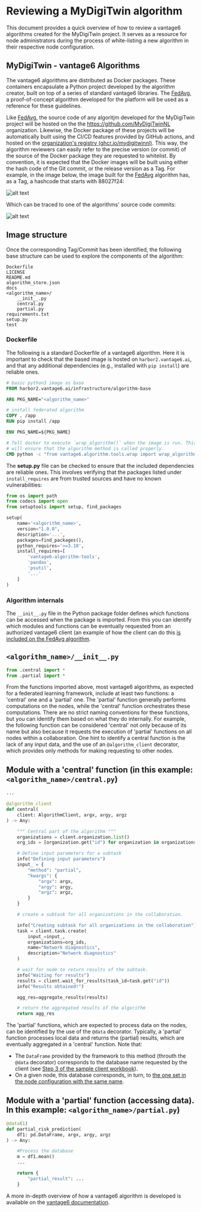 
# Reviewing a MyDigiTwin algorithm

This document provides a quick overview of how to review a vantage6 algorithms created for the MyDigiTwin project. It serves as a resource for node administrators during the process of white-listing a new algorithm in their respective node configuration.

## MyDigiTwin - vantage6 Algorithms

The vantage6 algorithms are distributed as Docker packages. These containers encapsulate a Python project developed by the algorithm creator, built on top of a series of standard vantage6 libraries. The [FedAvg](https://github.com/MyDigiTwinNL/FedAvg_vantage6), a proof-of-concept algorithm developed for the platform will be used as a reference for these guidelines.

Like [FedAvg](https://github.com/MyDigiTwinNL/FedAvg_vantage6), the source code of any algoritjm developed for the MyDigiTwin project will be hosted on the the https://github.com/MyDigiTwinNL organization. Likewise, the Docker package of these projects will be automatically built using the CI/CD features provided by GitHub actions, and hosted on the [organization's registry (ghcr.io/mydigitwinnl)](https://github.com/orgs/MyDigiTwinNL/packages). This way, the algorithm reviewers can easily refer to the precise version (or commit) of the source of the Docker package they are requested to whitelist. By convention, it is expected that the Docker images will be built using either the hash code of the Git commit, or the release version as a Tag. For example, in the image below, the image built for the [FedAvg](https://github.com/MyDigiTwinNL/FedAvg_vantage6) algorithm has, as a Tag, a hashcode that starts with 88027f24:

![alt text](image-1.png)

Which can be traced to one of the algorithms' source code commits:

![alt text](image.png)

## Image structure

Once the corresponding Tag/Commit has been identified, the following base structure can be used to explore the components of the algorithm:

```
Dockerfile
LICENSE
README.md
algorithm_store.json
docs
<algorithm_name>/
    __init__.py    
    central.py
    partial.py
requirements.txt
setup.py
test
```

### Dockerfile 

The following is a standard Dockerfile of a vantage6 algorithm. Here it is important to check that the based image is hosted on `harbor2.vantage6.ai`, and that any additional dependencies (e.g., installed with `pip install`) are reliable ones.

```Dockerfile
# basic python3 image as base
FROM harbor2.vantage6.ai/infrastructure/algorithm-base

ARG PKG_NAME="<algorithm_name>"

# install federated algorithm
COPY . /app
RUN pip install /app

ENV PKG_NAME=${PKG_NAME}

# Tell docker to execute `wrap_algorithm()` when the image is run. This function
# will ensure that the algorithm method is called properly.
CMD python -c "from vantage6.algorithm.tools.wrap import wrap_algorithm; wrap_algorithm()"

```

The **setup.py** file can be checked to ensure that the included dependencies are reliable ones. This involves verifying that the packages listed under `install_requires` are from trusted sources and have no known vulnerabilities:


```python
from os import path
from codecs import open
from setuptools import setup, find_packages

setup(
    name='<algorithm_name>',
    version="1.0.0",
    description='...',
    packages=find_packages(),
    python_requires='>=3.10',
    install_requires=[
        'vantage6-algorithm-tools',
        'pandas',
        'psutil',
        '...'
    ]
)
```

### Algorithm internals

The `__init__.py` file in the Python package folder defines which functions can be accessed when the package is imported. From this you can identify which modules and functions can be eventually requested from an authorized vantage6 client (an example of how the client can do this [is included on the FedAvg algorithm](https://github.com/MyDigiTwinNL/FedAvg_vantage6/blob/main/sample_client/research_env_client_notebook.ipynb).

## `<algorithm_name>/__init__.py`
```python
from .central import *
from .partial import *
```

From the functions imported above, most vantage6 algorithms, as expected for a federated learning framework, include at least two functions: a 'central' one and a 'partial' one. The 'partial' function generally performs computations on the nodes, while the 'central' function orchestrates these computations. There are no strict naming conventions for these functions, but you can identify them based on what they do internally. For example, the following function can be considered 'central' not only because of its name but also because it requests the execution of 'partial' functions on all nodes within a collaboration. One hint to identify a central function is the lack of any input data, and the use of an `@algorithm_client` decorator, which provides only methods for making requesting to other nodes. 

## Module with a 'central' function (in this example: `<algorithm_name>/central.py`)

```python
...

@algorithm_client
def central(
    client: AlgorithmClient, argx, argy, argz
) -> Any:

    """ Central part of the algorithm """
    organizations = client.organization.list()
    org_ids = [organization.get("id") for organization in organizations]

    # Define input parameters for a subtask
    info("Defining input parameters")
    input_ = {
        "method": "partial",
        "kwargs": {
            "argx": argx,
            "argy": argy,
            "argz": argz,
        }
    }

    # create a subtask for all organizations in the collaboration.

    info("Creating subtask for all organizations in the collaboration")
    task = client.task.create(
        input_=input_,
        organizations=org_ids,
        name="Network diagnostics",
        description="Network diagnostics"
    )

    # wait for node to return results of the subtask.
    info("Waiting for results")
    results = client.wait_for_results(task_id=task.get("id"))
    info("Results obtained!")

    agg_res=aggregate_results(results)

    # return the aggregated results of the algorithm
    return agg_res
```

The 'partial' functions, which are expected to process data on the nodes, can be identified by the use of the `@data` decorator. Typically, a 'partial' function processes local data and returns the (partial) results, which are eventually aggregated in a 'central' function. Note that:

- The `DataFrame` provided by the framework to this method (throuth the `@data` decorator) corresponds to the database name requested by the client (see [Step 3 of the sample client workbook](https://github.com/MyDigiTwinNL/FedAvg_vantage6/blob/main/sample_client/research_env_client_notebook.ipynb)).
- On a given node, this database corresponds, in turn, to [the one set in the node configuration with the same name](https://github.com/MyDigiTwinNL/MyDigiTwin-federeated-learning-node-setup-guidelines#22-edit-the-corresponding-file).


## Module with a 'partial' function (accessing data). In this example: `<algorithm_name>/partial.py`)

```python
@data(1)
def partial_risk_prediction(
    df1: pd.DataFrame, argx, argy, argz
) -> Any:

    #Process the database
    m = df1.mean()
    ...

    return {
        "partial_result": ...
    }
```


A more in-depth overview of how a vantage6 algorithm is developed is available on the [vantage6 documentation](https://docs.vantage6.ai/en/main/algorithms/index.html).

